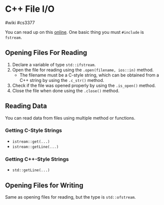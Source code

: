 # C++ File I/O
#wiki #cs3377 

You can read up on this [online](https://www.cplusplus.com/doc/tutorial/files/). One basic thing you must `#include` is `fstream`.

## Opening Files For Reading
1. Declare a variable of type `std::ifstream`.
2. Open the file for reading using the `.open(filename, ios::in)` method.
    - The filename must be a C-style string, which can be obtained from a C++ string by using the `.c_str()` method.
3. Check if the file was opened properly by using the `.is_open()` method.
4. Close the file when done using the `.close()` method.

## Reading Data
You can read data from files using multiple method or functions.

### Getting C-Style Strings
- `istream::get(...)`
- `istream::getLine(...)`

### Getting C++-Style Strings
- `std::getLine(...)`

## Opening Files for Writing
Same as opening files for reading, but the type is `std::ofstream`.
